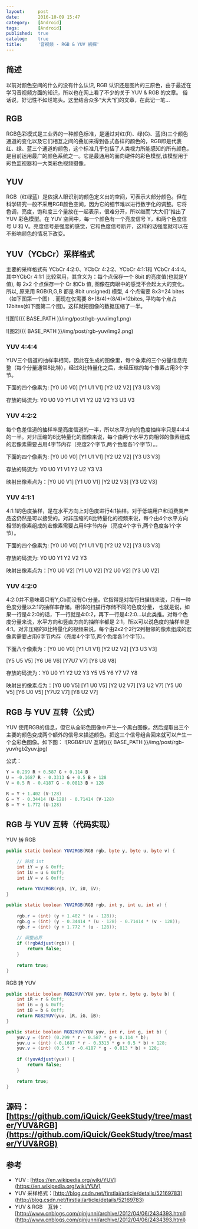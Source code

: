 ```yaml
---
layout:		post
date: 		2016-10-09 15:47
category:	[Android]
tags:		[Android]
published:	true
catalog:    true
title: 		'音视频 - RGB & YUV 初探'
---
```


## 简述
以前对颜色空间的什么的没有什么认识, RGB 认识还是图片的三原色，由于最近在学习音视频方面的知识，所以也在网上看了不少的关于 YUV & RGB 的文章。
俗话说，好记性不如烂笔头。这里结合众多“大大”们的文章，在此记一笔...

## RGB
RGB色彩模式是工业界的一种颜色标准，是通过对红(R)、绿(G)、蓝(B)三个颜色通道的变化以及它们相互之间的叠加来得到各式各样的颜色的，RGB即是代表红、绿、蓝三个通道的颜色，这个标准几乎包括了人类视力所能感知的所有颜色，是目前运用最广的颜色系统之一。它是最通用的面向硬件的彩色模型,该模型用于彩色监视器和一大类彩色视频摄像。

## YUV
RGB（红绿蓝）是依据人眼识别的颜色定义出的空间，可表示大部分颜色。但在科学研究一般不采用RGB颜色空间，因为它的细节难以进行数字化的调整。它将色调，亮度，饱和度三个量放在一起表示，很难分开，所以继而“大大们”推出了 YUV 彩色模型。在 YUV 空间中，每一个颜色有一个亮度信号 Y，和两个色度信号 U 和 V。亮度信号是强度的感觉，它和色度信号断开，这样的话强度就可以在不影响颜色的情况下改变。

<!-- break -->

## YUV（YCbCr）采样格式
主要的采样格式有 YCbCr 4:2:0、YCbCr 4:2:2、YCbCr 4:1:1和 YCbCr 4:4:4。其中YCbCr 4:1:1 比较常用，其含义为：每个点保存一个 8bit 的亮度值(也就是Y值), 每 2x2 个点保存一个 Cr 和Cb 值, 图像在肉眼中的感觉不会起太大的变化。所以, 原来用 RGB(R,G,B 都是 8bit unsigned) 模型, 4 个点需要 8x3=24 bites（如下图第一个图）. 而现在仅需要 8+(8/4)+(8/4)=12bites, 平均每个点占12bites(如下图第二个图)。这样就把图像的数据压缩了一半。

![图1]({{ BASE_PATH }}/img/post/rgb-yuv/img1.png)

![图2]({{ BASE_PATH }}/img/post/rgb-yuv/img2.png)

### YUV 4:4:4
YUV三个信道的抽样率相同，因此在生成的图像里，每个象素的三个分量信息完整（每个分量通常8比特），经过8比特量化之后，未经压缩的每个像素占用3个字节。

下面的四个像素为: [Y0 U0 V0] [Y1 U1 V1] [Y2 U2 V2] [Y3 U3 V3]

存放的码流为: Y0 U0 V0 Y1 U1 V1 Y2 U2 V2 Y3 U3 V3

### YUV 4:2:2
每个色差信道的抽样率是亮度信道的一半，所以水平方向的色度抽样率只是4:4:4的一半。对非压缩的8比特量化的图像来说，每个由两个水平方向相邻的像素组成的宏像素需要占用4字节内存（亮度2个字节,两个色度各1个字节）。。

下面的四个像素为: [Y0 U0 V0] [Y1 U1 V1] [Y2 U2 V2] [Y3 U3 V3]

存放的码流为: Y0 U0 Y1 V1 Y2 U2 Y3 V3

映射出像素点为：[Y0 U0 V1] [Y1 U0 V1] [Y2 U2 V3] [Y3 U2 V3]

### YUV 4:1:1
4:1:1的色度抽样，是在水平方向上对色度进行4:1抽样。对于低端用户和消费类产品这仍然是可以接受的。对非压缩的8比特量化的视频来说，每个由4个水平方向相邻的像素组成的宏像素需要占用6字节内存（亮度4个字节,两个色度各1个字节）。

下面的四个像素为: [Y0 U0 V0] [Y1 U1 V1] [Y2 U2 V2] [Y3 U3 V3]

存放的码流为: Y0 U0 Y1 Y2 V2 Y3

映射出像素点为：[Y0 U0 V2] [Y1 U0 V2] [Y2 U0 V2] [Y3 U0 V2]

### YUV 4:2:0
4:2:0并不意味着只有Y,Cb而没有Cr分量。它指得是对每行扫描线来说，只有一种色度分量以2:1的抽样率存储。相邻的扫描行存储不同的色度分量， 也就是说，如果一行是4:2:0的话，下一行就是4:0:2，再下一行是4:2:0...以此类推。对每个色度分量来说，水平方向和竖直方向的抽样率都是 2:1，所以可以说色度的抽样率是4:1。对非压缩的8比特量化的视频来说，每个由2x2个2行2列相邻的像素组成的宏像素需要占用6字节内存（亮度4个字节,两个色度各1个字节）。

下面八个像素为：[Y0 U0 V0] [Y1 U1 V1] [Y2 U2 V2] [Y3 U3 V3]

[Y5 U5 V5] [Y6 U6 V6] [Y7U7 V7] [Y8 U8 V8]

存放的码流为：Y0 U0 Y1 Y2 U2 Y3 Y5 V5 Y6 Y7 V7 Y8

映射出的像素点为：[Y0 U0 V5] [Y1 U0 V5] [Y2 U2 V7] [Y3 U2 V7] [Y5 U0 V5] [Y6 U0 V5] [Y7U2 V7] [Y8 U2 V7]

## RGB 与 YUV 互转（公式）
YUV 使用RGB的信息，但它从全彩色图像中产生一个黑白图像，然后提取出三个主要的颜色变成两个额外的信号来描述颜色。把这三个信号组合回来就可以产生一个全彩色图像。如下图：
![RGB&YUV 互转]({{ BASE_PATH }}/img/post/rgb-yuv/rgb2yuv.jpg)

公式：
```java
Y = 0.299 R + 0.587 G + 0.114 B
U = -0.1687 R - 0.3313 G + 0.5 B + 128
V = 0.5 R - 0.4187 G - 0.0813 B + 128

R = Y + 1.402 (V-128)
G = Y - 0.34414 (U-128) - 0.71414 (V-128)
B = Y + 1.772 (U-128)
```

## RGB 与 YUV 互转（代码实现）
YUV 转 RGB

```java
public static boolean YUV2RGB(RGB rgb, byte y, byte u, byte v) {

	// 转成 int 
	int iY = y & 0xff;
	int iU = u & 0xff;
	int iV = v & 0xff;
	
	return YUV2RGB(rgb, iY, iU, iV);
}

public static boolean YUV2RGB(RGB rgb, int y, int u, int v) {
	
	rgb.r = (int) (y + 1.402 * (v - 128));
	rgb.g = (int) (y - 0.34414 * (u - 128) - 0.71414 * (v - 128));
	rgb.r = (int) (y + 1.772 * (u - 128));
	
	// 调整出界
	if (!rgbAdjust(rgb)) {
		return false;
	}
	
	return true;
}
```

RGB 转 YUV

```java
public static boolean RGB2YUV(YUV yuv, byte r, byte g, byte b) {
	int iR = r & 0xff;
	int iG = g & 0xff;
	int iB = b & 0xff;
	return RGB2YUV(yuv, iR, iG, iB);
}

public static boolean RGB2YUV(YUV yuv, int r, int g, int b) {
	yuv.y = (int) (0.299 * r + 0.587 * g + 0.114 * b);
	yuv.u = (int) (-0.1687 * r - 0.3313 * g + 0.5 * b) + 128;
	yuv.v = (int) (0.5 * r -0.4187 * g - 0.813 * b) + 128;
	
	if (!yuvAdjust(yuv)) {
		return false;
	}
	
	return true;
}
```

## 源码：[https://github.com/iQuick/GeekStudy/tree/master/YUV&RGB](https://github.com/iQuick/GeekStudy/tree/master/YUV&RGB)

## 参考
* YUV : [https://en.wikipedia.org/wiki/YUV](https://en.wikipedia.org/wiki/YUV) 
* YUV 采样格式：[http://blog.csdn.net/firstlai/article/details/52169783](http://blog.csdn.net/firstlai/article/details/52169783)
* YUV & RGB　互转：[http://www.cnblogs.com/qinjunni/archive/2012/04/06/2434393.html](http://www.cnblogs.com/qinjunni/archive/2012/04/06/2434393.html)